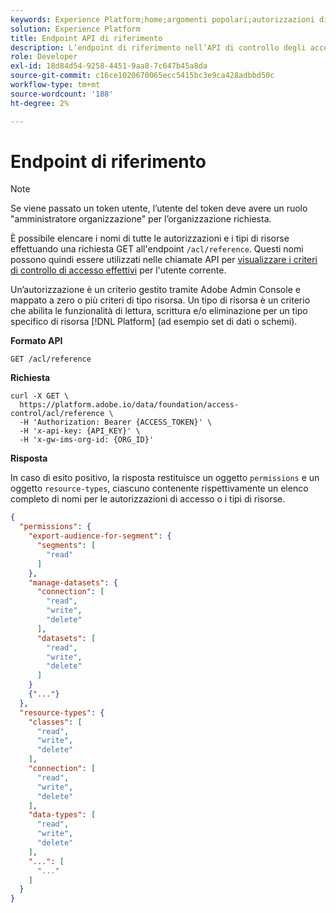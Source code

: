 ```yaml
---
keywords: Experience Platform;home;argomenti popolari;autorizzazioni di controllo di accesso;tipi di risorse di controllo di accesso;api di controllo di accesso
solution: Experience Platform
title: Endpoint API di riferimento
description: L’endpoint di riferimento nell’API di controllo degli accessi consente di visualizzare i nomi delle autorizzazioni e dei tipi di risorse disponibili, che possono quindi essere utilizzati per visualizzare criteri di controllo degli accessi efficaci per l’utente corrente.
role: Developer
exl-id: 18d84d54-9258-4451-9aa8-7c647b45a8da
source-git-commit: c16ce1020670065ecc5415bc3e9ca428adbbd50c
workflow-type: tm+mt
source-wordcount: '188'
ht-degree: 2%

---
```


# Endpoint di riferimento

>[!NOTE]
>
>Se viene passato un token utente, l’utente del token deve avere un ruolo &quot;amministratore organizzazione&quot; per l’organizzazione richiesta.

È possibile elencare i nomi di tutte le autorizzazioni e i tipi di risorse effettuando una richiesta GET all&#39;endpoint `/acl/reference`. Questi nomi possono quindi essere utilizzati nelle chiamate API per [visualizzare i criteri di controllo di accesso effettivi](./effective-policies.md) per l&#39;utente corrente.

Un’autorizzazione è un criterio gestito tramite Adobe Admin Console e mappato a zero o più criteri di tipo risorsa. Un tipo di risorsa è un criterio che abilita le funzionalità di lettura, scrittura e/o eliminazione per un tipo specifico di risorsa [!DNL Platform] (ad esempio set di dati o schemi).

**Formato API**

```http
GET /acl/reference
```

**Richiesta**

```shell
curl -X GET \
  https://platform.adobe.io/data/foundation/access-control/acl/reference \
  -H 'Authorization: Bearer {ACCESS_TOKEN}' \
  -H 'x-api-key: {API_KEY}' \
  -H 'x-gw-ims-org-id: {ORG_ID}'
```

**Risposta**

In caso di esito positivo, la risposta restituisce un oggetto `permissions` e un oggetto `resource-types`, ciascuno contenente rispettivamente un elenco completo di nomi per le autorizzazioni di accesso o i tipi di risorse.

```json
{
  "permissions": {
    "export-audience-for-segment": {
      "segments": [
        "read"
      ]
    },
    "manage-datasets": {
      "connection": [
        "read",
        "write",
        "delete"
      ],
      "datasets": [
        "read",
        "write",
        "delete"
      ]
    }
    {"..."}
  },
  "resource-types": {
    "classes": [
      "read",
      "write",
      "delete"
    ],
    "connection": [
      "read",
      "write",
      "delete"
    ],
    "data-types": [
      "read",
      "write",
      "delete"
    ],
    "...": [
      "..."
    ]
  }
}
```
